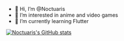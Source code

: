 - 👋 Hi, I’m @Noctuaris
- 👀 I’m interested in anime and video games
- 🌱 I’m currently learning Flutter

[![Noctuaris's GitHub stats](https://github-readme-stats.vercel.app/api?username=Noctuaris)](https://github.com/anuraghazra/github-readme-stats)
